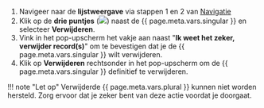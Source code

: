 1. Navigeer naar de **lijstweergave** via stappen 1 en 2 van [Navigatie](#navigatie)
1. Klik op de **drie puntjes** (![](/assets/svg/dots.svg)) naast de {{ page.meta.vars.singular }} en selecteer **Verwijderen**.
1. Vink in het pop-upscherm het vakje aan naast "**Ik weet het zeker, verwijder record(s)**" om te bevestigen dat je de {{ page.meta.vars.singular }} wilt verwijderen.
1. Klik op **Verwijderen** rechtsonder in het pop-upscherm om de {{ page.meta.vars.singular }} definitief te verwijderen.

!!! note "Let op"
    Verwijderde {{ page.meta.vars.plural }} kunnen niet worden hersteld. Zorg ervoor dat je zeker bent van deze actie voordat je doorgaat.
